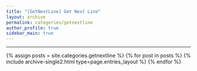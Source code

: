 ```yaml
---
title: "[GetNextLine] Get Next Line"
layout: archive
permalink: categories/getnextline
author_profile: true
sidebar_main: true
---
```


<!-- 공백이 포함되어 있는 카테고리 이름의 경우 site.categories['a b c'] 이런식으로! -->

***

{% assign posts = site.categories.getnextline %}
{% for post in posts %} {% include archive-single2.html type=page.entries_layout %} {% endfor %}
